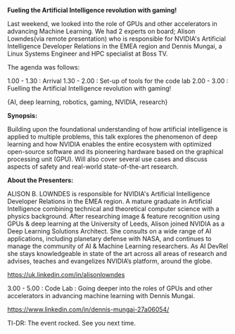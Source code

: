 **Fueling the Artificial Intelligence revolution with gaming!** 

Last weekend, we looked into the role of GPUs and other accelerators in advancing Machine Learning. We had  2 experts on board; Alison Lowndes(via remote presentation) who is responsible for NVIDIA's Artificial Intelligence Developer Relations in the EMEA region and Dennis Mungai, a Linux Systems Engineer and HPC specialist at Boss TV.

The agenda was follows:

1.00 - 1.30 : Arrival
1.30 - 2.00 : Set-up of tools for the code lab
2.00 - 3.00 : Fuelling the Artificial Intelligence revolution with gaming!

{AI, deep learning, robotics, gaming, NVIDIA, research}

**Synopsis:**

Building upon the foundational understanding of how artificial intelligence is applied to multiple problems, this talk explores the phenomenon of deep learning and how NVIDIA enables the entire ecosystem with optimized open-source software and its pioneering hardware based on the graphical processing unit (GPU). Will also cover several use cases and discuss aspects of safety and real-world state-of-the-art research.

**About the Presenters:**

ALISON B. LOWNDES is responsible for NVIDIA's Artificial Intelligence Developer Relations in the EMEA region. A mature graduate in Artificial Intelligence combining technical and theoretical computer science with a physics background. After researching image & feature recognition using GPUs & deep learning at the University of Leeds, Alison joined NVIDIA as a Deep Learning Solutions Architect. She consults on a wide range of AI applications, including planetary defense with NASA, and continues to manage the community of AI & Machine Learning researchers. As AI DevRel she stays knowledgeable in state of the art across all areas of research and advises, teaches and evangelizes NVIDIA’s platform, around the globe.

https://uk.linkedin.com/in/alisonlowndes

3.00 - 5.00 : Code Lab : Going deeper into the roles of GPUs and other accelerators in advancing machine learning with Dennis Mungai.

https://www.linkedin.com/in/dennis-mungai-27a06054/

Tl-DR: The event rocked. See you next time. 

